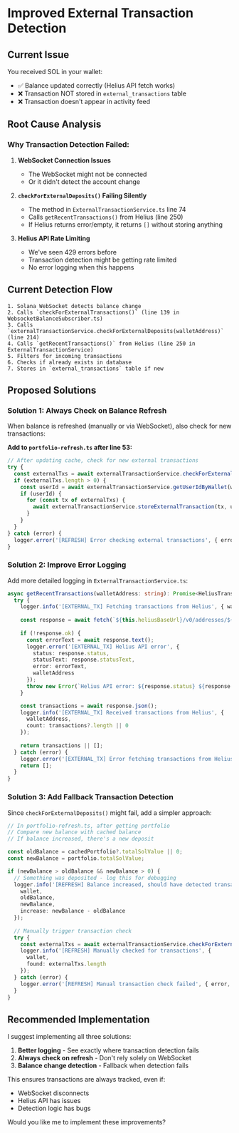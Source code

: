 # Improved External Transaction Detection

## Current Issue

You received SOL in your wallet:
- ✅ Balance updated correctly (Helius API fetch works)
- ❌ Transaction NOT stored in `external_transactions` table
- ❌ Transaction doesn't appear in activity feed

## Root Cause Analysis

### Why Transaction Detection Failed:

1. **WebSocket Connection Issues**
   - The WebSocket might not be connected
   - Or it didn't detect the account change
   
2. **`checkForExternalDeposits()` Failing Silently**
   - The method in `ExternalTransactionService.ts` line 74
   - Calls `getRecentTransactions()` from Helius (line 250)
   - If Helius returns error/empty, it returns `[]` without storing anything

3. **Helius API Rate Limiting**
   - We've seen 429 errors before
   - Transaction detection might be getting rate limited
   - No error logging when this happens

## Current Detection Flow

```
1. Solana WebSocket detects balance change
2. Calls `checkForExternalTransactions()` (line 139 in WebsocketBalanceSubscriber.ts)
3. Calls `externalTransactionService.checkForExternalDeposits(walletAddress)` (line 214)
4. Calls `getRecentTransactions()` from Helius (line 250 in ExternalTransactionService)
5. Filters for incoming transactions
6. Checks if already exists in database
7. Stores in `external_transactions` table if new
```

## Proposed Solutions

### Solution 1: Always Check on Balance Refresh

When balance is refreshed (manually or via WebSocket), also check for new transactions:

**Add to `portfolio-refresh.ts` after line 53:**
```typescript
// After updating cache, check for new external transactions
try {
  const externalTxs = await externalTransactionService.checkForExternalDeposits(wallet);
  if (externalTxs.length > 0) {
    const userId = await externalTransactionService.getUserIdByWallet(wallet);
    if (userId) {
      for (const tx of externalTxs) {
        await externalTransactionService.storeExternalTransaction(tx, userId);
      }
    }
  }
} catch (error) {
  logger.error('[REFRESH] Error checking external transactions', { error, wallet });
}
```

### Solution 2: Improve Error Logging

Add more detailed logging in `ExternalTransactionService.ts`:

```typescript
async getRecentTransactions(walletAddress: string): Promise<HeliusTransaction[]> {
  try {
    logger.info('[EXTERNAL_TX] Fetching transactions from Helius', { walletAddress });
    
    const response = await fetch(`${this.heliusBaseUrl}/v0/addresses/${walletAddress}/transactions?api-key=${this.heliusApiKey}&limit=50`);
    
    if (!response.ok) {
      const errorText = await response.text();
      logger.error('[EXTERNAL_TX] Helius API error', { 
        status: response.status, 
        statusText: response.statusText,
        error: errorText,
        walletAddress 
      });
      throw new Error(`Helius API error: ${response.status} ${response.statusText}`);
    }

    const transactions = await response.json();
    logger.info('[EXTERNAL_TX] Received transactions from Helius', { 
      walletAddress,
      count: transactions?.length || 0 
    });
    
    return transactions || [];
  } catch (error) {
    logger.error('[EXTERNAL_TX] Error fetching transactions from Helius', { error, walletAddress });
    return [];
  }
}
```

### Solution 3: Add Fallback Transaction Detection

Since `checkForExternalDeposits()` might fail, add a simpler approach:

```typescript
// In portfolio-refresh.ts, after getting portfolio
// Compare new balance with cached balance
// If balance increased, there's a new deposit

const oldBalance = cachedPortfolio?.totalSolValue || 0;
const newBalance = portfolio.totalSolValue;

if (newBalance > oldBalance && newBalance > 0) {
  // Something was deposited - log this for debugging
  logger.info('[REFRESH] Balance increased, should have detected transaction', {
    wallet,
    oldBalance,
    newBalance,
    increase: newBalance - oldBalance
  });
  
  // Manually trigger transaction check
  try {
    const externalTxs = await externalTransactionService.checkForExternalDeposits(wallet);
    logger.info('[REFRESH] Manually checked for transactions', {
      wallet,
      found: externalTxs.length
    });
  } catch (error) {
    logger.error('[REFRESH] Manual transaction check failed', { error, wallet });
  }
}
```

## Recommended Implementation

I suggest implementing all three solutions:

1. **Better logging** - See exactly where transaction detection fails
2. **Always check on refresh** - Don't rely solely on WebSocket
3. **Balance change detection** - Fallback when detection fails

This ensures transactions are always tracked, even if:
- WebSocket disconnects
- Helius API has issues
- Detection logic has bugs

Would you like me to implement these improvements?

